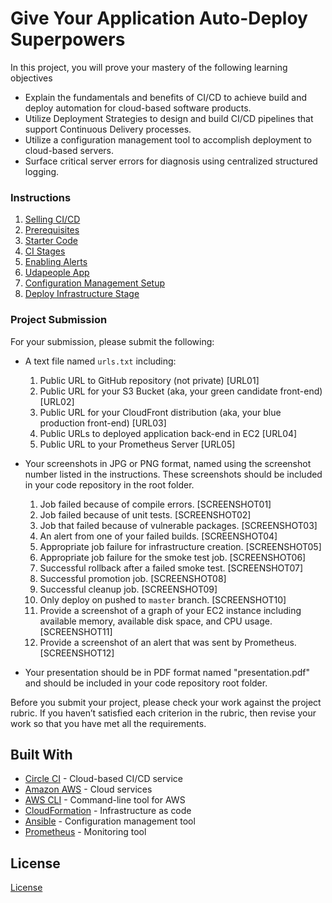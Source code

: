 
# Give Your Application Auto-Deploy Superpowers

In this project, you will prove your mastery of the following learning objectives
- Explain the fundamentals and benefits of CI/CD to achieve build and deploy automation for cloud-based software products.
- Utilize Deployment Strategies to design and build CI/CD pipelines that support Continuous Delivery processes.
- Utilize a configuration management tool to accomplish deployment to cloud-based servers.
- Surface critical server errors for diagnosis using centralized structured logging.

### Instructions

1. [Selling CI/CD](instructions/1-selling-cicd.md)
2. [Prerequisites](instructions/2-prerequisites.md)
3. [Starter Code](instructions/3-starter-code.md)
4. [CI Stages](instructions/4-ci-stages.md)
5. [Enabling Alerts](instructions/5-enabling-alerts.md)
6. [Udapeople App](instructions/6-udapeople-app.md)
7. [Configuration Management Setup](instructions/7-configuration-management-setup.md)
8. [Deploy Infrastructure Stage](instructions/8-deploy-infrastructure-stage.md)

### Project Submission

For your submission, please submit the following:

- A text file named `urls.txt` including:
  1. Public URL to GitHub repository (not private) [URL01]
  1. Public URL for your S3 Bucket (aka, your green candidate front-end) [URL02]
  1. Public URL for your CloudFront distribution (aka, your blue production front-end) [URL03]
  1. Public URLs to deployed application back-end in EC2 [URL04]
  1. Public URL to your Prometheus Server [URL05]
- Your screenshots in JPG or PNG format, named using the screenshot number listed in the instructions. These screenshots should be included in your code repository in the root folder.
  1. Job failed because of compile errors. [SCREENSHOT01]
  1. Job failed because of unit tests. [SCREENSHOT02]
  1. Job that failed because of vulnerable packages. [SCREENSHOT03]
  1. An alert from one of your failed builds. [SCREENSHOT04]
  1. Appropriate job failure for infrastructure creation. [SCREENSHOT05]
  1. Appropriate job failure for the smoke test job. [SCREENSHOT06]
  1. Successful rollback after a failed smoke test. [SCREENSHOT07]  
  1. Successful promotion job. [SCREENSHOT08]
  1. Successful cleanup job. [SCREENSHOT09]
  1. Only deploy on pushed to `master` branch. [SCREENSHOT10]
  1. Provide a screenshot of a graph of your EC2 instance including available memory, available disk space, and CPU usage. [SCREENSHOT11]
  1. Provide a screenshot of an alert that was sent by Prometheus. [SCREENSHOT12]

- Your presentation should be in PDF format named "presentation.pdf" and should be included in your code repository root folder.

Before you submit your project, please check your work against the project rubric. If you haven’t satisfied each criterion in the rubric, then revise your work so that you have met all the requirements.

## Built With

- [Circle CI](www.circleci.com) - Cloud-based CI/CD service
- [Amazon AWS](https://aws.amazon.com/) - Cloud services
- [AWS CLI](https://aws.amazon.com/cli/) - Command-line tool for AWS
- [CloudFormation](https://aws.amazon.com/cloudformation/) - Infrastructure as code
- [Ansible](https://www.ansible.com/) - Configuration management tool
- [Prometheus](https://prometheus.io/) - Monitoring tool

## License

[License](LICENSE.md)
